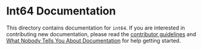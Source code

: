 # Int64 Documentation

This directory contains documentation for `int64`. If you are interested in contributing new documentation, please read the [contributor guidelines](../CONTRIBUTING.md) and [What Nobody Tells You About Documentation](https://documentation.divio.com) for help getting started.
